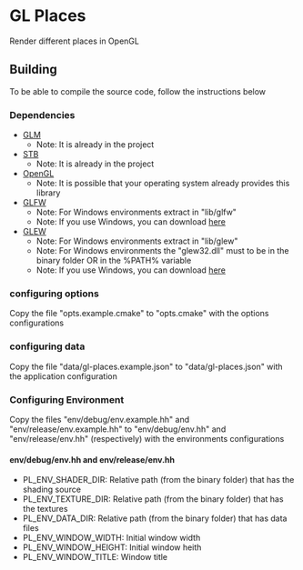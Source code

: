 # GL Places
Render different places in OpenGL

## Building
To be able to compile the source code, follow the instructions below

### Dependencies
* [GLM](https://glm.g-truc.net/0.9.9/index.html)
  * Note: It is already in the project
* [STB](https://github.com/nothings/stb)
  * Note: It is already in the project
* [OpenGL](https://www.opengl.org)
  * Note: It is possible that your operating system already provides this library
* [GLFW](https://www.glfw.org)
  * Note: For Windows environments extract in "lib/glfw"
  * Note: If you use Windows, you can download [here](https://github.com/emanuelmoraes-dev/gl-places/releases/download/v0.0.0-windows_x86_amd64/glfw.zip)
* [GLEW](http://glew.sourceforge.net)
  * Note: For Windows environments extract in "lib/glew"
  * Note: For Windows environments the "glew32.dll" must to be in the binary folder OR in the %PATH% variable
  * Note: If you use Windows, you can download [here](https://github.com/emanuelmoraes-dev/gl-places/releases/download/v0.0.0-windows_x86_amd64/glew.zip)

### configuring options
Copy the file "opts.example.cmake" to "opts.cmake" with the options configurations

### configuring data
Copy the file "data/gl-places.example.json" to "data/gl-places.json" with the application configuration

### Configuring Environment
Copy the files "env/debug/env.example.hh" and "env/release/env.example.hh" to "env/debug/env.hh" and "env/release/env.hh" (respectively) with the environments configurations

#### env/debug/env.hh and env/release/env.hh
* PL_ENV_SHADER_DIR: Relative path (from the binary folder) that has the shading source
* PL_ENV_TEXTURE_DIR: Relative path (from the binary folder) that has the textures
* PL_ENV_DATA_DIR: Relative path (from the binary folder) that has data files
* PL_ENV_WINDOW_WIDTH: Initial window width
* PL_ENV_WINDOW_HEIGHT: Initial window heith
* PL_ENV_WINDOW_TITLE: Window title
